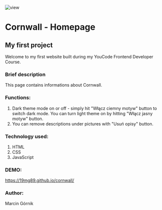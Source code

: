 ![view](https://files.holidaycottages.co.uk/blogs%2F1595341680937-Blog+lead+image+%28Cornwall%29.jpg)
# Cornwall - Homepage
## My first project
Welcome to my first website built during my YouCode Frontend Developer Course. 
### Brief description
This page contains informations about Cornwall. 
### Functions:
1. Dark theme mode on or off - simply hit "Włącz ciemny motyw" button to switch dark mode. You can turn light theme on by hitting "Włącz jasny motyw" button.
2. You can remove descriptions under pictures with "Usuń opisy" button.
### Technology used: 
1. HTML
2. CSS
3. JavaScript
### DEMO:
https://19mg89.github.io/cornwall/
### Author:
Marcin Górnik
